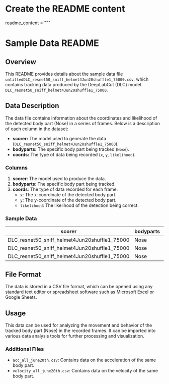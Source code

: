 # Create the README content
readme_content = """
# Sample Data README

## Overview

This README provides details about the sample data file `untitledDLC_resnet50_sniff_helmet4Jun20shuffle1_75000.csv`, which contains tracking data produced by the DeepLabCut (DLC) model `DLC_resnet50_sniff_helmet4Jun20shuffle1_75000`.

## Data Description

The data file contains information about the coordinates and likelihood of the detected body part (Nose) in a series of frames. Below is a description of each column in the dataset:

- **scorer:** The model used to generate the data (`DLC_resnet50_sniff_helmet4Jun20shuffle1_75000`).
- **bodyparts:** The specific body part being tracked (`Nose`).
- **coords:** The type of data being recorded (`x`, `y`, `likelihood`).

### Columns

1. **scorer**: The model used to produce the data.
2. **bodyparts**: The specific body part being tracked.
3. **coords**: The type of data recorded for each frame.
    - `x`: The x-coordinate of the detected body part.
    - `y`: The y-coordinate of the detected body part.
    - `likelihood`: The likelihood of the detection being correct.

### Sample Data

| scorer                                      | bodyparts | coords     | 0                | 1                |
|---------------------------------------------|-----------|------------|------------------|------------------|
| DLC_resnet50_sniff_helmet4Jun20shuffle1_75000 | Nose      | x          | 820.226867675781 | 345.133819580078 |
| DLC_resnet50_sniff_helmet4Jun20shuffle1_75000 | Nose      | y          | 610.618286132813 | 55.7734107971191 |
| DLC_resnet50_sniff_helmet4Jun20shuffle1_75000 | Nose      | likelihood | 0.0242341384291649 | 0.146951898932457 |

## File Format

The data is stored in a CSV file format, which can be opened using any standard text editor or spreadsheet software such as Microsoft Excel or Google Sheets.

## Usage

This data can be used for analyzing the movement and behavior of the tracked body part (Nose) in the recorded frames. It can be imported into various data analysis tools for further processing and visualization.

### Additional Files

- `acc_all_june20th.csv`: Contains data on the acceleration of the same body part.
- `velocity_all_june20th.csv`: Contains data on the velocity of the same body part.



